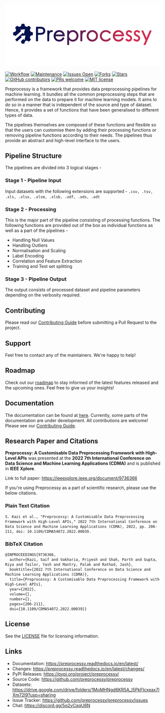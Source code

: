 ![preprocessy-logo](docs/_static/preprocessy_horizontal.png)

[![Workflow](https://github.com/preprocessy/preprocessy/actions/workflows/workflow.yml/badge.svg)](https://github.com/preprocessy/preprocessy/actions/workflows/workflow.yml)
[![Maintenance](https://img.shields.io/badge/Maintained%3F-yes-sucess.svg)](https://gitHub.com/preprocessy/preprocessy/graphs/commit-activity)
[![Issues Open](https://img.shields.io/github/issues/preprocessy/preprocessy)](https://github.com/preprocessy/preprocessy/issues)
[![Forks](https://img.shields.io/github/forks/preprocessy/preprocessy)](https://github.com/preprocessy/preprocessy/network/members)
[![Stars](https://img.shields.io/github/stars/preprocessy/preprocessy)](https://github.com/preprocessy/preprocessy/stargazers)
[![GitHub contributors](https://img.shields.io/github/contributors/preprocessy/preprocessy)](https://gitHub.com/preprocessy/preprocessy/graphs/contributors/)
[![PRs welcome](https://img.shields.io/badge/PRs-welcome-brightgreen.svg?style=flat)](https://github.com/dwyl/esta/issues)
[![MIT license](https://img.shields.io/badge/License-MIT-informational.svg)](https://lbesson.mit-license.org/)

Preprocessy is a framework that provides data preprocessing pipelines for machine learning. It bundles all the common preprocessing steps that are performed on the data to prepare it for machine learning models. It aims to do so in a manner that is independent of the source and type of dataset. Hence, it provides a set of functions that have been generalised to different types of data.

The pipelines themselves are composed of these functions and flexible so that the users can customise them by adding their processing functions or removing pipeline functions according to their needs. The pipelines thus provide an abstract and high-level interface to the users.

## Pipeline Structure

The pipelines are divided into 3 logical stages -

### Stage 1 - Pipeline Input

Input datasets with the following extensions are supported - `.csv, .tsv, .xls, .xlsx, .xlsm, .xlsb, .odf, .ods, .odt`

### Stage 2 - Processing

This is the major part of the pipeline consisting of processing functions. The following functions are provided out of the box as individual functions as well as a part of the pipelines -

- Handling Null Values
- Handling Outliers
- Normalisation and Scaling
- Label Encoding
- Correlation and Feature Extraction
- Training and Test set splitting

### Stage 3 - Pipeline Output

The output consists of processed dataset and pipeline parameters depending on the verbosity required.

## Contributing

Please read our [Contributing Guide](https://github.com/preprocessy/preprocessy/blob/master/CONTRIBUTING.md) before submitting a Pull Request to the project.

## Support

Feel free to contact any of the maintainers. We're happy to help!

## Roadmap

Check out our [roadmap](https://github.com/preprocessy/preprocessy/projects/1) to stay informed of the latest features released and the upcoming ones. Feel free to give us your insights!

## Documentation

The documentation can be found at [here](https://preprocessy.readthedocs.io/en/latest/). Currently, some parts of the documentation are under development. All contributions are welcome! Please see our [Contributing Guide](https://github.com/preprocessy/preprocessy/blob/master/CONTRIBUTING.md).

## Research Paper and Citations

**Preprocessy: A Customisable Data Preprocessing Framework with High-Level APIs** was presented at the **2022 7th International Conference on Data Science and Machine Learning Applications (CDMA)** and is published in **IEEE Xplore**.

Link to full paper: https://ieeexplore.ieee.org/document/9736366

If you're using Preprocessy as a part of scientific research, please use the below citations.

### Plain Text Citation

```
S. Kazi et al., "Preprocessy: A Customisable Data Preprocessing Framework with High-Level APIs," 2022 7th International Conference on Data Science and Machine Learning Applications (CDMA), 2022, pp. 206-211, doi: 10.1109/CDMA54072.2022.00039.
```


### BibTeX Citation

```
@INPROCEEDINGS{9736366,
  author={Kazi, Saif and Vakharia, Priyesh and Shah, Parth and Gupta, Riya and Tailor, Yash and Mantry, Palak and Rathod, Jash},
  booktitle={2022 7th International Conference on Data Science and Machine Learning Applications (CDMA)},
  title={Preprocessy: A Customisable Data Preprocessing Framework with High-Level APIs},
  year={2022},
  volume={},
  number={},
  pages={206-211},
  doi={10.1109/CDMA54072.2022.00039}}
```

## License

See the [LICENSE](https://github.com/preprocessy/preprocessy/blob/master/LICENSE.rst) file for licensing information.

## Links

- Documentation: https://preprocessy.readthedocs.io/en/latest/
- Changes: https://preprocessy.readthedocs.io/en/latest/changes/
- PyPI Releases: https://pypi.org/project/preprocessy/
- Source Code: https://github.com/preprocessy/preprocessy
- Datasets: https://drive.google.com/drive/folders/1MoMHNgd6KR5A_l5PkFIcxeax7lXm72l9?usp=sharing
- Issue Tracker: https://github.com/preprocessy/preprocessy/issues
- Chat: https://discord.gg/5q2yCqqU6N
